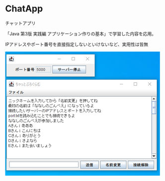 # ChatApp
チャットアプリ

「Java 第3版 実践編 アプリケーション作りの基本」で学習した内容を応用。

IPアドレスやポート番号を直接指定しないといけないなど、実用性は皆無

![image](https://github.com/garitaku/ChatApp/blob/master/chatappimage.png)
